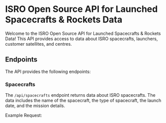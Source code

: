 # ISRO Open Source API for Launched Spacecrafts & Rockets Data

Welcome to the ISRO Open Source API for Launched Spacecrafts & Rockets Data! This API provides access to data about ISRO spacecrafts, launchers, customer satellites, and centres.

## Endpoints

The API provides the following endpoints:

### Spacecrafts

The `/api/spacecrafts` endpoint returns data about ISRO spacecrafts. The data includes the name of the spacecraft, the type of spacecraft, the launch date, and the mission details.

Example Request:

